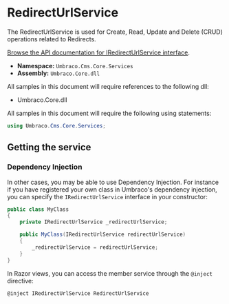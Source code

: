 # RedirectUrlService

The RedirectUrlService is used for Create, Read, Update and Delete (CRUD) operations related to Redirects.

[Browse the API documentation for IRedirectUrlService interface](https://apidocs.umbraco.com/v12/csharp/api/Umbraco.Cms.Core.Services.IRedirectUrlService.html).

* **Namespace:** `Umbraco.Cms.Core.Services`
* **Assembly:** `Umbraco.Core.dll`

All samples in this document will require references to the following dll:

* Umbraco.Core.dll

All samples in this document will require the following using statements:

```csharp
using Umbraco.Cms.Core.Services;
```

## Getting the service

### Dependency Injection

In other cases, you may be able to use Dependency Injection. For instance if you have registered your own class in Umbraco's dependency injection, you can specify the `IRedirectUrlService` interface in your constructor:

```csharp
public class MyClass
{
    private IRedirectUrlService _redirectUrlService;

	public MyClass(IRedirectUrlService redirectUrlService)
	{
		_redirectUrlService = redirectUrlService;
	}
}
```

In Razor views, you can access the member service through the `@inject` directive:

```csharp
@inject IRedirectUrlService RedirectUrlService
```